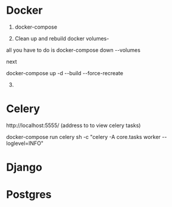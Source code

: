 # Docker

1. docker-compose

2. Clean up and rebuild docker volumes-

all you have to do is docker-compose down --volumes

next

docker-compose up -d --build --force-recreate

3.

# Celery

http://localhost:5555/ (address to to view celery tasks)

docker-compose run celery sh -c "celery -A core.tasks worker --loglevel=INFO"

# Django

# Postgres
